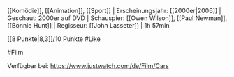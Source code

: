 [[Komödie]], [[Animation]], [[Sport]] | Erscheinungsjahr: [[2000er|2006]] | Geschaut: 2000er auf DVD | Schauspier: [[Owen Wilson]], [[Paul Newman]], [[Bonnie Hunt]] | Regisseur: [[John Lasseter]] | 1h 57min

[[8 Punkte|8,3]]/10 Punkte #Like 


#Film 

Verfügbar bei: https://www.justwatch.com/de/Film/Cars